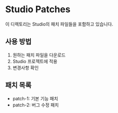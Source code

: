 # Studio Patches

이 디렉토리는 Studio의 패치 파일들을 포함하고 있습니다.

## 사용 방법

1. 원하는 패치 파일을 다운로드
2. Studio 프로젝트에 적용
3. 변경사항 확인

## 패치 목록

- patch-1: 기본 기능 패치
- patch-2: 버그 수정 패치
